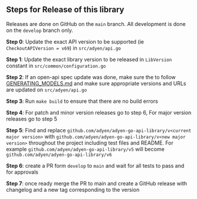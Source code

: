 ## Steps for Release of this library

Releases are done on GitHub on the `main` branch. All development is done on the `develop` branch only.

**Step 0**: Update the exact API version to be supported (ie `CheckoutAPIVersion = v69`) in `src/adyen/api.go`

**Step 1**: Update the exact library version to be released in `LibVersion` constant in `src/common/configuration.go`

**Step 2**: If an open-api spec update was done, make sure the to follow [GENERATING_MODELS.md](/GENERATING_MODELS.md) and make sure appropriate versions and URLs are updated on `src/adyen/api.go`

**Step 3**: Run `make build` to ensure that there are no build errors

**Step 4**: For patch and minor version releases go to step 6, For major version releases go to step 5

**Step 5**: Find and replace `github.com/adyen/adyen-go-api-library/v<current major version>` with `github.com/adyen/adyen-go-api-library/v<new major version>` throughout the project including test files and README. For example `github.com/adyen/adyen-go-api-library/v5` will become `github.com/adyen/adyen-go-api-library/v6`

**Step 6**: create a PR form `develop` to `main` and wait for all tests to pass and for approvals

**Step 7**: once ready merge the PR to main and create a GitHub release with changelog and a new tag corresponding to the version
